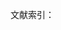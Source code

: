 文献索引：

[^1]: （英）鲍曼.《消费文化》. 中国社科出版社. 第243页，
[^2]: （英）鲍曼.《消费文化》. 中国社科出版社. 第155页，
[^3]:（美）路希·史密斯. 《战后视觉艺术》. 第311页. 转引自《消费文化》第184页。
[^4]: 转引自:《消费文化》. 第184页
[^5]: 《中国美术报》. 1985年. 第23期
[^6]: 转引自: 蔡军.《后现代主义设计》. 《文艺研究》. 1987年. 第3期
[^7]: （美）卡普兰. 《现代文化艺术中的通俗艺术的审美观点》.中国社科出版社.  第65页
[^8]: （美）卡普兰. 《现代文化艺术中的通俗艺术的审美观点》.中国社科出版社.  第73页
[^9]: 周宪, 罗务恒, 戴耘. 当代西方艺术文化学[J]. 北京: 北京大学出版社, 1988,  第38页
[^10]: （美）卡普兰. 《现代文化艺术中的通俗艺术的审美观点》.中国社科出版社.  第63页
[^11]: （美）卡普兰. 《现代文化艺术中的通俗艺术的审美观点》.中国社科出版社.  第78页
